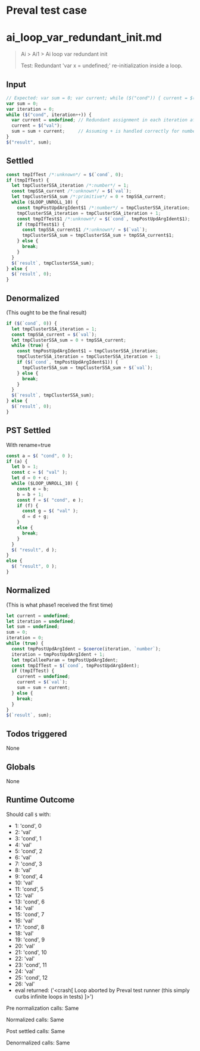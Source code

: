# Preval test case

# ai_loop_var_redundant_init.md

> Ai > Ai1 > Ai loop var redundant init
>
> Test: Redundant 'var x = undefined;' re-initialization inside a loop.

## Input

`````js filename=intro
// Expected: var sum = 0; var current; while ($("cond")) { current = $("val"); sum = sum + current; } $("result", sum);
var sum = 0;
var iteration = 0;
while ($("cond", iteration++)) {
  var current = undefined; // Redundant assignment in each iteration after the first (due to hoisting)
  current = $("val");
  sum = sum + current;     // Assuming + is handled correctly for numbers / coerced numbers
}
$("result", sum);
`````


## Settled


`````js filename=intro
const tmpIfTest /*:unknown*/ = $(`cond`, 0);
if (tmpIfTest) {
  let tmpClusterSSA_iteration /*:number*/ = 1;
  const tmpSSA_current /*:unknown*/ = $(`val`);
  let tmpClusterSSA_sum /*:primitive*/ = 0 + tmpSSA_current;
  while ($LOOP_UNROLL_10) {
    const tmpPostUpdArgIdent$1 /*:number*/ = tmpClusterSSA_iteration;
    tmpClusterSSA_iteration = tmpClusterSSA_iteration + 1;
    const tmpIfTest$1 /*:unknown*/ = $(`cond`, tmpPostUpdArgIdent$1);
    if (tmpIfTest$1) {
      const tmpSSA_current$1 /*:unknown*/ = $(`val`);
      tmpClusterSSA_sum = tmpClusterSSA_sum + tmpSSA_current$1;
    } else {
      break;
    }
  }
  $(`result`, tmpClusterSSA_sum);
} else {
  $(`result`, 0);
}
`````


## Denormalized
(This ought to be the final result)

`````js filename=intro
if ($(`cond`, 0)) {
  let tmpClusterSSA_iteration = 1;
  const tmpSSA_current = $(`val`);
  let tmpClusterSSA_sum = 0 + tmpSSA_current;
  while (true) {
    const tmpPostUpdArgIdent$1 = tmpClusterSSA_iteration;
    tmpClusterSSA_iteration = tmpClusterSSA_iteration + 1;
    if ($(`cond`, tmpPostUpdArgIdent$1)) {
      tmpClusterSSA_sum = tmpClusterSSA_sum + $(`val`);
    } else {
      break;
    }
  }
  $(`result`, tmpClusterSSA_sum);
} else {
  $(`result`, 0);
}
`````


## PST Settled
With rename=true

`````js filename=intro
const a = $( "cond", 0 );
if (a) {
  let b = 1;
  const c = $( "val" );
  let d = 0 + c;
  while ($LOOP_UNROLL_10) {
    const e = b;
    b = b + 1;
    const f = $( "cond", e );
    if (f) {
      const g = $( "val" );
      d = d + g;
    }
    else {
      break;
    }
  }
  $( "result", d );
}
else {
  $( "result", 0 );
}
`````


## Normalized
(This is what phase1 received the first time)

`````js filename=intro
let current = undefined;
let iteration = undefined;
let sum = undefined;
sum = 0;
iteration = 0;
while (true) {
  const tmpPostUpdArgIdent = $coerce(iteration, `number`);
  iteration = tmpPostUpdArgIdent + 1;
  let tmpCalleeParam = tmpPostUpdArgIdent;
  const tmpIfTest = $(`cond`, tmpPostUpdArgIdent);
  if (tmpIfTest) {
    current = undefined;
    current = $(`val`);
    sum = sum + current;
  } else {
    break;
  }
}
$(`result`, sum);
`````


## Todos triggered


None


## Globals


None


## Runtime Outcome


Should call `$` with:
 - 1: 'cond', 0
 - 2: 'val'
 - 3: 'cond', 1
 - 4: 'val'
 - 5: 'cond', 2
 - 6: 'val'
 - 7: 'cond', 3
 - 8: 'val'
 - 9: 'cond', 4
 - 10: 'val'
 - 11: 'cond', 5
 - 12: 'val'
 - 13: 'cond', 6
 - 14: 'val'
 - 15: 'cond', 7
 - 16: 'val'
 - 17: 'cond', 8
 - 18: 'val'
 - 19: 'cond', 9
 - 20: 'val'
 - 21: 'cond', 10
 - 22: 'val'
 - 23: 'cond', 11
 - 24: 'val'
 - 25: 'cond', 12
 - 26: 'val'
 - eval returned: ('<crash[ Loop aborted by Preval test runner (this simply curbs infinite loops in tests) ]>')

Pre normalization calls: Same

Normalized calls: Same

Post settled calls: Same

Denormalized calls: Same

